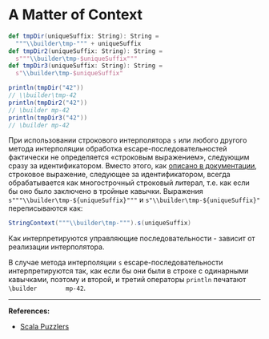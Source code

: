 # A Matter of Context

```scala
def tmpDir(uniqueSuffix: String): String =
  """\\builder\tmp-""" + uniqueSuffix
def tmpDir2(uniqueSuffix: String): String =
  s"""\\builder\tmp-$uniqueSuffix"""
def tmpDir3(uniqueSuffix: String): String =
  s"\\builder\tmp-$uniqueSuffix"

println(tmpDir("42"))
// \\builder\tmp-42
println(tmpDir2("42"))
// \builder	mp-42
println(tmpDir3("42"))
// \builder	mp-42
```

При использовании строкового интерполятора `s` или любого другого метода интерполяции 
обработка escape-последовательностей фактически не определяется «строковым выражением», 
следующим сразу за идентификатором. 
Вместо этого, как [описано в документации](https://docs.scala-lang.org/overviews/core/string-interpolation.html), 
строковое выражение, следующее за идентификатором, всегда обрабатывается как многострочный строковый литерал, 
т.е. как если бы оно было заключено в тройные кавычки. 
Выражения `s"""\\builder\tmp-${uniqueSuffix}"""` и `s"\\builder\tmp-${uniqueSuffix}"` переписываются как: 

```scala
StringContext("""\\builder\tmp-""").s(uniqueSuffix)
```

Как интерпретируются управляющие последовательности - зависит от реализации интерполятора. 

В случае метода интерполяции `s` escape-последовательности интерпретируются так, 
как если бы они были в строке с одинарными кавычками, 
поэтому и второй, и третий операторы `println` печатают `\builder        mp-42`.


---

**References:**
- [Scala Puzzlers](https://scalapuzzlers.com/index.html#pzzlr-065)
